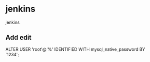 # jenkins
jenkins


## Add edit
ALTER USER 'root'@'%' IDENTIFIED WITH mysql_native_password BY '1234';
